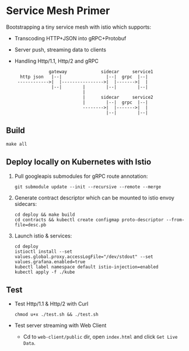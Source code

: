 # Service Mesh Primer

Bootstrapping a tiny service mesh with istio which supports:

- Transcoding HTTP+JSON into gRPC+Protobuf
- Server push, streaming data to clients
- Handling Http/1.1, Http/2 and gRPC

                   gateway             sidecar     service1
        http json   |--|                 |--|  grpc  |--|
       ------------>|  |---------------->|  |------->|  |
                    |--|        |        |--|        |--|
                                |
                                |      sidecar     service2
                                |        |--|  grpc  |--|
                                -------->|  |------->|  |
                                         |--|        |--|

## Build

    make all

## Deploy locally on Kubernetes with Istio

1. Pull googleapis submodules for gRPC route annotation:

       git submodule update --init --recursive --remote --merge

2. Generate contract descriptor which can be mounted to istio envoy sidecars:

       cd deploy && make build
       cd contracts && kubectl create configmap proto-descriptor --from-file=desc.pb

3. Launch istio & services:

       cd deploy
       istioctl install --set values.global.proxy.accessLogFile="/dev/stdout" --set values.grafana.enabled=true
       kubectl label namespace default istio-injection=enabled
       kubectl apply -f ./kube

## Test

- Test Http/1.1 & Http/2 with Curl

      chmod u+x ./test.sh && ./test.sh

- Test server streaming with Web Client

  - Cd to `web-client/public` dir, open `index.html` and click `Get Live Data`.

